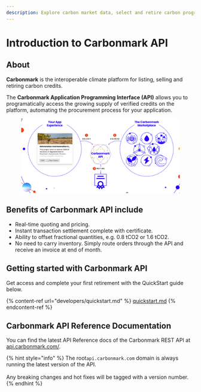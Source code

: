 ```yaml
---
description: Explore carbon market data, select and retire carbon programatically.
---
```


# Introduction to Carbonmark API

## About

**Carbonmark** is the interoperable climate platform for listing, selling and retiring carbon credits.

The **Carbonmark Application Programming Interface (API)** allows you to programatically access the growing supply of verified credits on the platform, automating the procurement process for your application.

<figure><img src=".gitbook/assets/image.png" alt=""><figcaption></figcaption></figure>

## Benefits of Carbonmark API include

* Real-time quoting and pricing.
* Instant transaction settlement complete with certificate.
* Ability to offset fractional quantities, e.g. 0.8 tCO2 or 1.6 tCO2.
* No need to carry inventory. Simply route orders through the API and receive an invoice at end of month.&#x20;

## Getting started with Carbonmark API

Get access and complete your first retirement with the QuickStart guide below.

{% content-ref url="developers/quickstart.md" %}
[quickstart.md](developers/quickstart.md)
{% endcontent-ref %}

## Carbonmark API Reference Documentation

You can find the latest API Reference docs of the Carbonmark REST API at [api.carbonmark.com/](https://api.carbonmark.com/#/).&#x20;

{% hint style="info" %}
The root`api.carbonmark.com` domain is always running the latest version of the API.\
\
Any breaking changes and hot fixes will be tagged with a version number.
{% endhint %}
